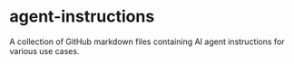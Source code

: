 # agent-instructions
A collection of GitHub markdown files containing AI agent instructions for various use cases.
